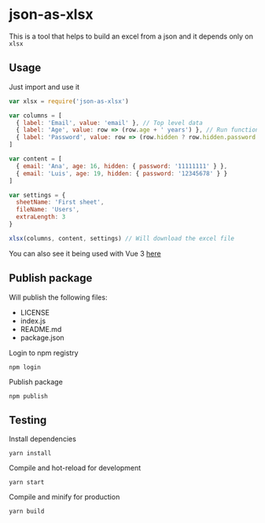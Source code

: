 # json-as-xlsx

This is a tool that helps to build an excel from a json and it depends only on `xlsx`

## Usage

Just import and use it

```js
var xlsx = require('json-as-xlsx')

var columns = [
  { label: 'Email', value: 'email' }, // Top level data
  { label: 'Age', value: row => (row.age + ' years') }, // Run functions
  { label: 'Password', value: row => (row.hidden ? row.hidden.password : '') }, // Deep props
]

var content = [
  { email: 'Ana', age: 16, hidden: { password: '11111111' } },
  { email: 'Luis', age: 19, hidden: { password: '12345678' } }
]

var settings = {
  sheetName: 'First sheet',
  fileName: 'Users',
  extraLength: 3
}

xlsx(columns, content, settings) // Will download the excel file
```

You can also see it being used with Vue 3 [here](src/App.vue)

## Publish package

Will publish the following files:
* LICENSE
* index.js
* README.md
* package.json

Login to npm registry
```shell
npm login
```

Publish package
```shell
npm publish
```

## Testing

Install dependencies
```shell
yarn install
```

Compile and hot-reload for development
```shell
yarn start
```

Compile and minify for production
```shell
yarn build
```
